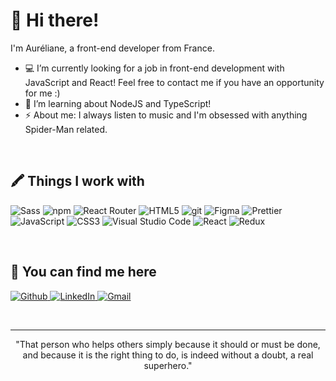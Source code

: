 <h1>👋 Hi there!</h1>

<p>
I'm Auréliane, a front-end developer from France. <br />

- 💻 I’m currently looking for a job in front-end development with JavaScript and React! Feel free to contact me if you have an opportunity for me :)
- 🌱 I’m learning about NodeJS and TypeScript!
- ⚡️ About me: I always listen to music and I'm obsessed with anything Spider-Man related.
</p>

<br />

<h2>🖍 Things I work with</h2>
<p>
  <img alt="Sass" src="https://img.shields.io/badge/-Sass-CC6699?logo=sass&logoColor=white" />
  <img alt="npm" src="https://img.shields.io/badge/-npm-CB3837?logo=npm&logoColor=white" />
  <img alt="React Router" src="https://img.shields.io/badge/React_Router-CA4245?logo=react-router&logoColor=white" />
  <img alt="HTML5" src="https://img.shields.io/badge/-HTML5-E34F26?logo=html5&logoColor=white" />
  <img alt="git" src="https://img.shields.io/badge/-Git-F05032?logo=git&logoColor=white" />
  <img alt="Figma" src="https://img.shields.io/badge/-Figma-F24E1E?logo=figma&logoColor=white" />
  <img alt="Prettier" src="https://img.shields.io/badge/-Prettier-F7B93E?logo=prettier&logoColor=white" />
  <img alt="JavaScript" src="https://img.shields.io/badge/JavaScript-F7DF1E?logo=javascript&logoColor=black" />
  <img alt="CSS3" src="https://img.shields.io/badge/CSS3-1572B6?logo=css3&logoColor=white" />
  <img alt="Visual Studio Code" src="https://img.shields.io/badge/-Visual Studio Code-007ACC?logo=visual%20studio%20code&logoColor=white" />
  <img alt="React" src="https://img.shields.io/badge/-React-45b8d8?logo=react&logoColor=white" />
  <img alt="Redux" src="https://img.shields.io/badge/Redux-593D88?logo=redux&logoColor=white" />
</p>

<br />

<h2>🔗 You can find me here</h2>
<p>
  <a href="https://github.com/aurelianeg" target="_blank">
    <img alt="Github" src="https://img.shields.io/badge/GitHub-%2312100E.svg?logo=Github&logoColor=white" />
  </a>
  <a href="https://www.linkedin.com/in/aureliane-gailliegue/" target="_blank">
    <img alt="LinkedIn" src="https://img.shields.io/badge/LinkedIn-%230077B5.svg?logo=linkedin&logoColor=white" />
  </a>
  <a href="mailto:aureliane.gailliegue@gmail.com" target="_blank">
    <img alt="Gmail" src="https://img.shields.io/badge/Gmail-D14836?logo=gmail&logoColor=white" />
  </a>
</p>

<br />

------------

<div align="center">
  "That person who helps others simply because it should or must be done, and because it is the right thing to do, is indeed without a doubt, a real superhero."
</div>
